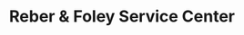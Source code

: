 ---
title: "Reber & Foley Service Center"
url: /st-charles/reber-und-foley-service-center/
shop: Autowerkstatt
---
